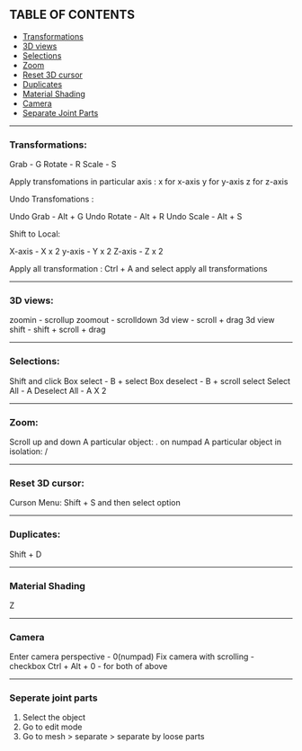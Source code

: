 ## TABLE OF CONTENTS

- [Transformations](#transformations)
- [3D views](#3d-views)
- [Selections](#selections)
- [Zoom](#zoom)
- [Reset 3D cursor](#reset-3d-cursor)
- [Duplicates](#duplicates)
- [Material Shading](#material-shading)
- [Camera](#camera)
- [Separate Joint Parts](#seperate-joint-parts)

---

### Transformations:

Grab - G
Rotate - R
Scale - S

Apply transfomations in particular axis :
x for x-axis
y for y-axis
z for z-axis

Undo Transfomations :

Undo Grab - Alt + G
Undo Rotate - Alt + R
Undo Scale - Alt + S

Shift to Local:

X-axis - X x 2
y-axis - Y x 2
Z-axis - Z x 2

Apply all transformation :
Ctrl + A and select apply all transformations

---

### 3D views:

zoomin - scrollup
zoomout - scrolldown
3d view - scroll + drag
3d view shift - shift + scroll + drag

---

### Selections:

Shift and click
Box select - B + select
Box deselect - B + scroll select
Select All - A
Deselect All - A X 2

---

### Zoom:

Scroll up and down
A particular object: . on numpad
A particular object in isolation: /

---

### Reset 3D cursor:

Curson Menu: Shift + S and then select option

---

### Duplicates:

Shift + D

---

### Material Shading

Z

---

### Camera

Enter camera perspective - 0(numpad)
Fix camera with scrolling - checkbox
Ctrl + Alt + 0 - for both of above

---

### Seperate joint parts

1. Select the object
2. Go to edit mode
3. Go to mesh > separate > separate by loose parts
